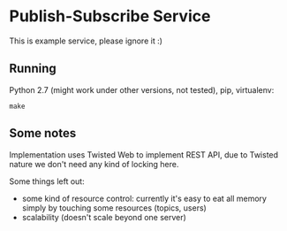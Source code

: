 # Publish-Subscribe Service

This is example service, please ignore it :)

## Running

Python 2.7 (might work under other versions, not tested), pip, virtualenv:

    make

## Some notes

Implementation uses Twisted Web to implement REST API, due to Twisted nature we don't
need any kind of locking here.

Some things left out:

 * some kind of resource control: currently it's easy to eat all memory simply by
   touching some resources (topics, users)
 * scalability (doesn't scale beyond one server)